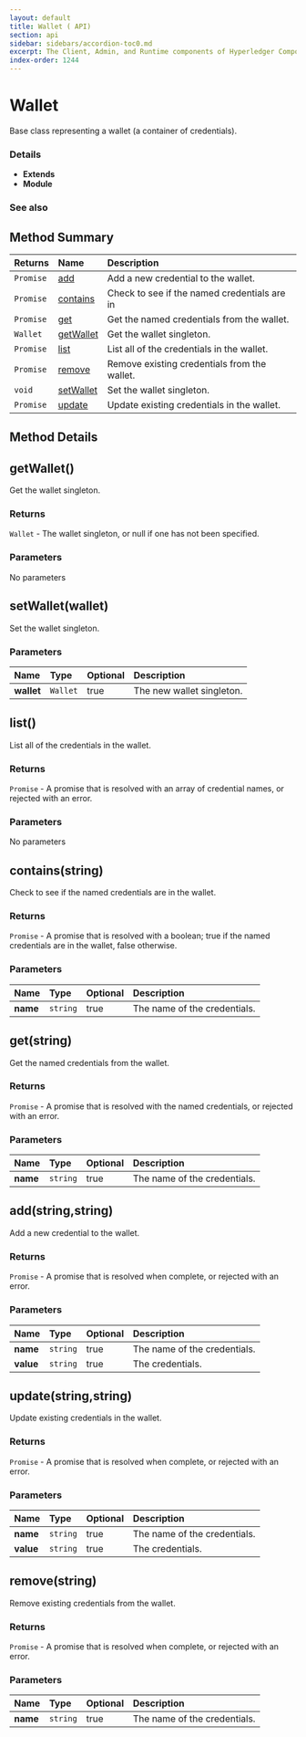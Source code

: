 ```yaml
---
layout: default
title: Wallet ( API)
section: api
sidebar: sidebars/accordion-toc0.md
excerpt: The Client, Admin, and Runtime components of Hyperledger Composer .
index-order: 1244
---
```

# Wallet

Base class representing a wallet (a container of credentials).

### Details
- **Extends** 
- **Module** 

### See also


## Method Summary
| Returns | Name | Description |
| :--------  | :---- | :----------- |
| `Promise` | [add](#add-string-string) | Add a new credential to the wallet.  |
| `Promise` | [contains](#contains-string) | Check to see if the named credentials are in  |
| `Promise` | [get](#get-string) | Get the named credentials from the wallet.  |
| `Wallet` | [getWallet](#getwallet) | Get the wallet singleton.  |
| `Promise` | [list](#list) | List all of the credentials in the wallet.  |
| `Promise` | [remove](#remove-string) | Remove existing credentials from the wallet.  |
| `void` | [setWallet](#setwallet-wallet) | Set the wallet singleton.  |
| `Promise` | [update](#update-string-string) | Update existing credentials in the wallet.  |


## Method Details


## getWallet() 




Get the wallet singleton.






### Returns
`Wallet` - The wallet singleton, or null if one
has not been specified.





### Parameters


No parameters



## setWallet(wallet) 




Set the wallet singleton.







### Parameters
| Name | Type | Optional | Description |
| :-----------  | :----------- | :----------- | :----------- |
|**wallet**|`Wallet`|true|The new wallet singleton.|




## list() 




List all of the credentials in the wallet.






### Returns
`Promise` - A promise that is resolved with
an array of credential names, or rejected with an
error.





### Parameters


No parameters



## contains(string) 




Check to see if the named credentials are in
the wallet.






### Returns
`Promise` - A promise that is resolved with
a boolean; true if the named credentials are in the
wallet, false otherwise.





### Parameters
| Name | Type | Optional | Description |
| :-----------  | :----------- | :----------- | :----------- |
|**name**|`string`|true|The name of the credentials.|




## get(string) 




Get the named credentials from the wallet.






### Returns
`Promise` - A promise that is resolved with
the named credentials, or rejected with an error.





### Parameters
| Name | Type | Optional | Description |
| :-----------  | :----------- | :----------- | :----------- |
|**name**|`string`|true|The name of the credentials.|




## add(string,string) 




Add a new credential to the wallet.






### Returns
`Promise` - A promise that is resolved when
complete, or rejected with an error.





### Parameters
| Name | Type | Optional | Description |
| :-----------  | :----------- | :----------- | :----------- |
|**name**|`string`|true|The name of the credentials.|
|**value**|`string`|true|The credentials.|




## update(string,string) 




Update existing credentials in the wallet.






### Returns
`Promise` - A promise that is resolved when
complete, or rejected with an error.





### Parameters
| Name | Type | Optional | Description |
| :-----------  | :----------- | :----------- | :----------- |
|**name**|`string`|true|The name of the credentials.|
|**value**|`string`|true|The credentials.|




## remove(string) 




Remove existing credentials from the wallet.






### Returns
`Promise` - A promise that is resolved when
complete, or rejected with an error.





### Parameters
| Name | Type | Optional | Description |
| :-----------  | :----------- | :----------- | :----------- |
|**name**|`string`|true|The name of the credentials.|


 
